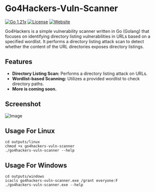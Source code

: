 # Go4Hackers-Vuln-Scanner

[![Go 1.21x](https://img.shields.io/badge/Go-1.21.x-blue.svg)](https://go.dev/) [![License](https://img.shields.io/badge/License-MIT%20License-red.svg)](https://raw.githubusercontent.com/kwa0x2/Go4Hackers-Vuln-Scanner/master/LICENSE) [![Website](https://img.shields.io/badge/Website-nettasec.com-red.svg)](https://nettasec.com/)

Go4Hackers is a simple vulnerability scanner written in Go (Golang) that focuses on identifying directory listing vulnerabilities in URLs based on a specified wordlist. It performs a directory listing attack scan to detect whether the content of the URL directories exposes directory listings.

## Features

- **Directory Listing Scan:** Performs a directory listing attack on URLs.
- **Wordlist-based Scanning:** Utilizes a provided wordlist to check directory paths.
- **More is coming soon.**


## Screenshot
![Image](https://cdn.discordapp.com/attachments/1166821043743236218/1174085940453576724/Screenshot_2023-11-14_233612.png?ex=65664fbd&is=6553dabd&hm=e987fbacd33b962314286a23af8b3c9fb1b405b2629a7d3ebc0cce5a2d0d4f01&)

## Usage For Linux
```
cd outputs/linux
chmod +x go4hackers-vuln-scanner
./go4hackers-vuln-scanner --help
```

## Usage For Windows
```
cd outputs/windows
icacls go4hackers-vuln-scanner.exe /grant everyone:F
./go4hackers-vuln-scanner.exe --help
```
